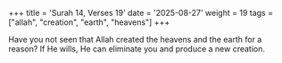 +++
title = 'Surah 14, Verses 19'
date = '2025-08-27'
weight = 19
tags = ["allah", "creation", "earth", "heavens"]
+++

Have you not seen that Allah created the heavens and the earth for a reason? If He wills, He can eliminate you and produce a new creation.